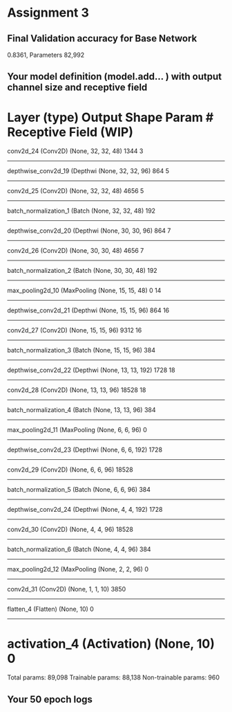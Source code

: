 # Assignment 3

## Final Validation accuracy for Base Network
0.8361, Parameters 82,992

## Your model definition (model.add... ) with output channel size and receptive field
Layer (type)                 Output Shape              Param #  Receptive Field (WIP)
=================================================================
conv2d_24 (Conv2D)           (None, 32, 32, 48)        1344      3
_________________________________________________________________
depthwise_conv2d_19 (Depthwi (None, 32, 32, 96)        864       5
_________________________________________________________________
conv2d_25 (Conv2D)           (None, 32, 32, 48)        4656      5
_________________________________________________________________
batch_normalization_1 (Batch (None, 32, 32, 48)        192       
_________________________________________________________________
depthwise_conv2d_20 (Depthwi (None, 30, 30, 96)        864       7
_________________________________________________________________
conv2d_26 (Conv2D)           (None, 30, 30, 48)        4656      7
_________________________________________________________________
batch_normalization_2 (Batch (None, 30, 30, 48)        192       
_________________________________________________________________
max_pooling2d_10 (MaxPooling (None, 15, 15, 48)        0         14
_________________________________________________________________
depthwise_conv2d_21 (Depthwi (None, 15, 15, 96)        864       16
_________________________________________________________________
conv2d_27 (Conv2D)           (None, 15, 15, 96)        9312      16
_________________________________________________________________
batch_normalization_3 (Batch (None, 15, 15, 96)        384       
_________________________________________________________________
depthwise_conv2d_22 (Depthwi (None, 13, 13, 192)       1728      18
_________________________________________________________________
conv2d_28 (Conv2D)           (None, 13, 13, 96)        18528     18
_________________________________________________________________
batch_normalization_4 (Batch (None, 13, 13, 96)        384       
_________________________________________________________________
max_pooling2d_11 (MaxPooling (None, 6, 6, 96)          0         
_________________________________________________________________
depthwise_conv2d_23 (Depthwi (None, 6, 6, 192)         1728      
_________________________________________________________________
conv2d_29 (Conv2D)           (None, 6, 6, 96)          18528     
_________________________________________________________________
batch_normalization_5 (Batch (None, 6, 6, 96)          384       
_________________________________________________________________
depthwise_conv2d_24 (Depthwi (None, 4, 4, 192)         1728      
_________________________________________________________________
conv2d_30 (Conv2D)           (None, 4, 4, 96)          18528     
_________________________________________________________________
batch_normalization_6 (Batch (None, 4, 4, 96)          384       
_________________________________________________________________
max_pooling2d_12 (MaxPooling (None, 2, 2, 96)          0         
_________________________________________________________________
conv2d_31 (Conv2D)           (None, 1, 1, 10)          3850      
_________________________________________________________________
flatten_4 (Flatten)          (None, 10)                0         
_________________________________________________________________
activation_4 (Activation)    (None, 10)                0         
=================================================================
Total params: 89,098
Trainable params: 88,138
Non-trainable params: 960

## Your 50 epoch logs